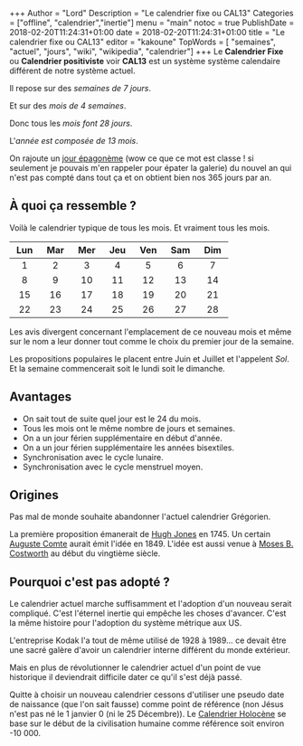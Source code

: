 +++
Author = "Lord"
Description = "Le calendrier fixe ou CAL13"
Categories = ["offline", "calendrier","inertie"]
menu = "main"
notoc = true
PublishDate = 2018-02-20T11:24:31+01:00
date = 2018-02-20T11:24:31+01:00
title = "Le calendrier fixe ou CAL13"
editor = "kakoune"
TopWords = [ "semaines", "actuel", "jours", "wiki", "wikipedia", "calendrier"]
+++
Le **Calendrier Fixe** ou **Calendrier positiviste** voir **CAL13** est un système système calendaire différent de notre système actuel.

Il repose sur des *semaines de 7 jours*.

Et sur des *mois de 4 semaines*.

Donc tous les *mois font 28 jours*.

L'*année est composée de 13 mois*.

On rajoute un [jour épagonème](https://fr.wikipedia.org/wiki/Jour_%C3%A9pagom%C3%A8ne) (wow ce que ce mot est classe ! si seulement je pouvais m'en rappeler pour épater la galerie) du nouvel an qui n'est pas compté dans tout ça et on obtient bien nos 365 jours par an.

## À quoi ça ressemble ?

Voilà le calendrier typique de tous les mois.
Et vraiment tous les mois.


| Lun | Mar | Mer | Jeu | Ven | Sam | Dim |
|:-:|:-:|:-:|:-:|:-:|:-:|:-:|
|  1|  2|  3|  4|  5|  6|  7|
|  8|  9| 10| 11| 12| 13| 14|
| 15| 16| 17| 18| 19| 20| 21|
| 22| 23| 24| 25| 26| 27| 28|

Les avis divergent concernant l'emplacement de ce nouveau mois et même sur le nom a leur donner tout comme le choix du premier jour de la semaine.

Les propositions populaires le placent entre Juin et Juillet et l'appelent *Sol*. Et la semaine commencerait soit le lundi soit le dimanche.

## Avantages

  - On sait tout de suite quel jour est le 24 du mois.
  - Tous les mois ont le même nombre de jours et semaines.
  - On a un jour férien supplémentaire en début d'année.
  - On a un jour férien supplémentaire les années bisextiles.
  - Synchronisation avec le cycle lunaire.
  - Synchronisation avec le cycle menstruel moyen.
 

## Origines

Pas mal de monde souhaite abandonner l'actuel calendrier Grégorien.

La première proposition émanerait de [Hugh Jones](https://en.wikipedia.org/wiki/Hugh_Jones_(professor)) en 1745.
Un certain [Auguste Comte](https://fr.m.wikipedia.org/wiki/Auguste_Comte) aurait émit l'idée en 1849.
L'idée est aussi venue à [Moses B. Costworth](https://en.wikipedia.org/wiki/Moses_B._Cotsworth) au début du vingtième siècle.

## Pourquoi c'est pas adopté ?

Le calendrier actuel marche suffisamment et l'adoption d'un nouveau serait compliqué.
C'est l'éternel inertie qui empêche les choses d'avancer.
C'est la même histoire pour l'adoption du système métrique aux US.

L'entreprise Kodak l'a tout de même utilisé de 1928 à 1989… ce devait être une sacré galère d'avoir un calendrier interne différent du monde extérieur.

Mais en plus de révolutionner le calendrier actuel d'un point de vue historique il deviendrait difficile dater ce qu'il s'est déjà passé.

Quitte à choisir un nouveau calendrier cessons d'utiliser une pseudo date de naissance (que l'on sait fausse) comme point de référence (non Jésus n'est pas né le 1 janvier 0 (ni le 25 Décembre)).
Le [Calendrier Holocène](https://fr.wikipedia.org/wiki/Calendrier_holoc%C3%A8ne) se base sur le début de la civilisation humaine comme référence soit environ -10 000.
